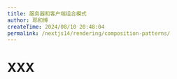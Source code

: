 ```yaml
---
title: 服务器和客户端组合模式
author: 耶和博
createTime: 2024/08/10 20:48:04
permalink: /nextjs14/rendering/composition-patterns/
---
```


# XXX